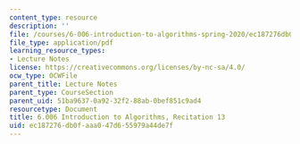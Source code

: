 ```yaml
---
content_type: resource
description: ''
file: /courses/6-006-introduction-to-algorithms-spring-2020/ec187276db0faaa047d655979a44de7f_MIT6_006S20_r13.pdf
file_type: application/pdf
learning_resource_types:
- Lecture Notes
license: https://creativecommons.org/licenses/by-nc-sa/4.0/
ocw_type: OCWFile
parent_title: Lecture Notes
parent_type: CourseSection
parent_uid: 51ba9637-0a92-32f2-88ab-0bef851c9ad4
resourcetype: Document
title: 6.006 Introduction to Algorithms, Recitation 13
uid: ec187276-db0f-aaa0-47d6-55979a44de7f
---
```

